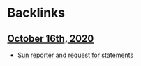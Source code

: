 
# Backlinks
## [October 16th, 2020](<October 16th, 2020.md>)
- [Sun reporter and request for statements](<Sun reporter and request for statements.md>)

